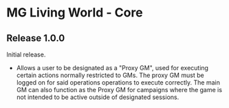 # MG Living World - Core

## Release 1.0.0
Initial release.
- Allows a user to be designated as a "Proxy GM", used for executing certain actions normally restricted to GMs. The proxy GM must be logged on for said operations operations to execute correctly. The main GM can also function as the Proxy GM for campaigns where the game is not intended to be active outside of designated sessions.